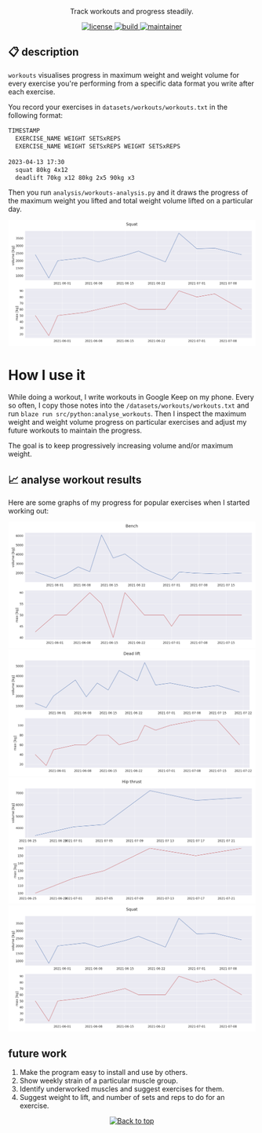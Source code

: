 <!-- <p align="center"> -->
<!--   <img src="" width="300"/> -->
<!-- </p> -->
<p align="center">Track workouts and progress steadily.</p>

<p align="center">
  <a href="https://github.com/mastermedo/workouts/LICENSE">
    <img src="https://img.shields.io/github/license/mastermedo/workouts" alt="license" title="license"/>
  </a>
  <a href="https://github.com/mastermedo/workouts">
    <img src="https://img.shields.io/github/languages/code-size/mastermedo/workouts" alt="build" title="build"/>
  </a>
  <a href="https://github.com/mastermedo/workouts/stargazers">
    <img src="https://img.shields.io/badge/maintainer-mastermedo-yellow" alt="maintainer" title="maintainer"/>
  </a>
</p>

<!-- <p align="center"> -->
<!--   <a href="https://github.com/mastermedo/workouts"> -->
<!--     <img src="https://raw.githubusercontent.com/MasterMedo/mastermedo.github.io/master/assets/img/workouts.svg" alt="demo" title="demo"/> -->
<!--   </a> -->
<!-- </p> -->

## :clipboard: description

`workouts` visualises progress in maximum weight and weight volume for every exercise you're performing from a specific data format you write after each exercise.

You record your exercises in `datasets/workouts/workouts.txt` in the following format:
```
TIMESTAMP
  EXERCISE_NAME WEIGHT SETSxREPS
  EXERCISE_NAME WEIGHT SETSxREPS WEIGHT SETSxREPS

2023-04-13 17:30
  squat 80kg 4x12
  deadlift 70kg x12 80kg 2x5 90kg x3
```

Then you run `analysis/workouts-analysis.py` and it draws the progress of the maximum weight you lifted and total weight volume lifted on a particular day.

![](./img/squat.png)

# How I use it

While doing a workout, I write workouts in Google Keep on my phone.
Every so often, I copy those notes into the `/datasets/workouts/workouts.txt` and run `blaze run src/python:analyse_workouts`.
Then I inspect the maximum weight and weight volume progress on particular exercises and adjust my future workouts to maintain the progress.

The goal is to keep progressively increasing volume and/or maximum weight.

## :chart_with_upwards_trend: analyse workout results

Here are some graphs of my progress for popular exercises when I started working out:

![](./img/bench.png)
![](./img/dead_lift.png)
![](./img/hip_thrust.png)
![](./img/squat.png)

## future work

1. Make the program easy to install and use by others.
1. Show weekly strain of a particular muscle group.
1. Identify underworked muscles and suggest exercises for them.
1. Suggest weight to lift, and number of sets and reps to do for an exercise.

<p align="center">
  <a href="#">
    <img src="https://img.shields.io/badge/⬆️back_to_top_⬆️-white" alt="Back to top" title="Back to top"/>
  </a>
</p>
